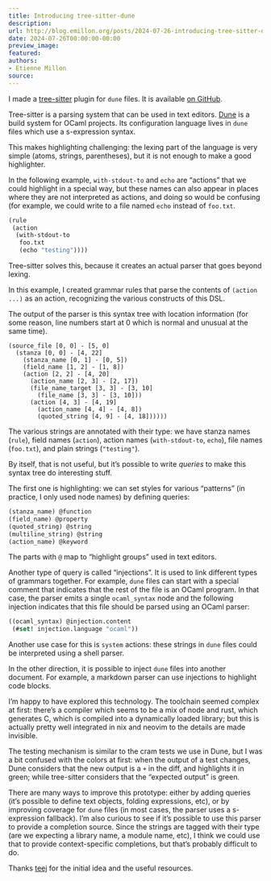 ```yaml
---
title: Introducing tree-sitter-dune
description:
url: http://blog.emillon.org/posts/2024-07-26-introducing-tree-sitter-dune.html
date: 2024-07-26T00:00:00-00:00
preview_image:
featured:
authors:
- Etienne Millon
source:
---
```


<p>I made a <a href="https://tree-sitter.github.io/tree-sitter/">tree-sitter</a> plugin for
<code>dune</code> files. It is available <a href="https://github.com/emillon/tree-sitter-dune">on
GitHub</a>.</p>
<p>Tree-sitter is a parsing system that can be used in text editors.
<a href="https://dune.build/">Dune</a> is a build system for OCaml projects.
Its configuration language lives in <code>dune</code> files which use a s-expression
syntax.</p>
<p>This makes highlighting challenging: the lexing part of the language is very
simple (atoms, strings, parentheses), but it is not enough to make a good
highlighter.</p>
<p>In the following example, <code>with-stdout-to</code> and <code>echo</code> are &ldquo;actions&rdquo; that we
could highlight in a special way, but these names can also appear in places
where they are not interpreted as actions, and doing so would be confusing (for
example, we could write to a file named <code>echo</code> instead of <code>foo.txt</code>.</p>
<div class="sourceCode"><pre class="sourceCode scheme"><code class="sourceCode scheme"><span><a href="http://blog.emillon.org/feeds/ocaml.xml#cb1-1" aria-hidden="true" tabindex="-1"></a>(rule</span>
<span><a href="http://blog.emillon.org/feeds/ocaml.xml#cb1-2" aria-hidden="true" tabindex="-1"></a> (action</span>
<span><a href="http://blog.emillon.org/feeds/ocaml.xml#cb1-3" aria-hidden="true" tabindex="-1"></a>  (with-stdout-to</span>
<span><a href="http://blog.emillon.org/feeds/ocaml.xml#cb1-4" aria-hidden="true" tabindex="-1"></a>   foo.txt</span>
<span><a href="http://blog.emillon.org/feeds/ocaml.xml#cb1-5" aria-hidden="true" tabindex="-1"></a>   (echo <span class="st">&quot;testing&quot;</span>))))</span></code></pre></div>
<p>Tree-sitter solves this, because it creates an actual parser that goes beyond
lexing.</p>
<p>In this example, I created grammar rules that parse the contents of <code>(action ...)</code> as an action, recognizing the various constructs of this DSL.</p>
<p>The output of the parser is this syntax tree with location information (for
some reason, line numbers start at 0 which is normal and unusual at the same
time).</p>
<pre><code>(source_file [0, 0] - [5, 0]
  (stanza [0, 0] - [4, 22]
    (stanza_name [0, 1] - [0, 5])
    (field_name [1, 2] - [1, 8])
    (action [2, 2] - [4, 20]
      (action_name [2, 3] - [2, 17])
      (file_name_target [3, 3] - [3, 10]
        (file_name [3, 3] - [3, 10]))
      (action [4, 3] - [4, 19]
        (action_name [4, 4] - [4, 8])
        (quoted_string [4, 9] - [4, 18])))))</code></pre>
<p>The various strings are annotated with their type: we have stanza names
(<code>rule</code>), field names (<code>action</code>), action names (<code>with-stdout-to</code>, <code>echo</code>), file
names (<code>foo.txt</code>), and plain strings (<code>&quot;testing&quot;</code>).</p>
<p>By itself, that is not useful, but it&rsquo;s possible to write <em>queries</em> to make
this syntax tree do interesting stuff.</p>
<p>The first one is highlighting: we can set styles for various &ldquo;patterns&rdquo; (in
practice, I only used node names) by defining queries:</p>
<div class="sourceCode"><pre class="sourceCode scheme"><code class="sourceCode scheme"><span><a href="http://blog.emillon.org/feeds/ocaml.xml#cb3-1" aria-hidden="true" tabindex="-1"></a>(stanza_name) @function</span>
<span><a href="http://blog.emillon.org/feeds/ocaml.xml#cb3-2" aria-hidden="true" tabindex="-1"></a>(field_name) @property</span>
<span><a href="http://blog.emillon.org/feeds/ocaml.xml#cb3-3" aria-hidden="true" tabindex="-1"></a>(quoted_string) @string</span>
<span><a href="http://blog.emillon.org/feeds/ocaml.xml#cb3-4" aria-hidden="true" tabindex="-1"></a>(multiline_string) @string</span>
<span><a href="http://blog.emillon.org/feeds/ocaml.xml#cb3-5" aria-hidden="true" tabindex="-1"></a>(action_name) @keyword</span></code></pre></div>
<p>The parts with <code>@</code> map to &ldquo;highlight groups&rdquo; used in text editors.</p>
<p>Another type of query is called &ldquo;injections&rdquo;. It is used to link different
types of grammars together. For example, <code>dune</code> files can start with a special
comment that indicates that the rest of the file is an OCaml program. In that
case, the parser emits a single <code>ocaml_syntax</code> node and the following injection
indicates that this file should be parsed using an OCaml parser:</p>
<div class="sourceCode"><pre class="sourceCode scheme"><code class="sourceCode scheme"><span><a href="http://blog.emillon.org/feeds/ocaml.xml#cb4-1" aria-hidden="true" tabindex="-1"></a>((ocaml_syntax) @injection.content</span>
<span><a href="http://blog.emillon.org/feeds/ocaml.xml#cb4-2" aria-hidden="true" tabindex="-1"></a> (#<span class="kw">set!</span> injection.language <span class="st">&quot;ocaml&quot;</span>))</span></code></pre></div>
<p>Another use case for this is <code>system</code> actions: these strings in <code>dune</code> files
could be interpreted using a shell parser.</p>
<p>In the other direction, it is possible to inject <code>dune</code> files into another
document. For example, a markdown parser can use injections to highlight code
blocks.</p>
<p>I&rsquo;m happy to have explored this technology. The toolchain seemed complex at
first: there&rsquo;s a compiler which seems to be a mix of node and rust, which
generates C, which is compiled into a dynamically loaded library; but this is
actually pretty well integrated in nix and neovim to the details are made
invisible.</p>
<p>The testing mechanism is similar to the cram tests we use in Dune, but I was a
bit confused with the colors at first: when the output of a test changes, Dune
considers that the new output is a <code>+</code> in the diff, and highlights it in green;
while tree-sitter considers that the &ldquo;expected output&rdquo; is green.</p>
<p>There are many ways to improve this prototype: either by adding queries (it&rsquo;s
possible to define text objects, folding expressions, etc), or by improving
coverage for <code>dune</code> files (in most cases, the parser uses a s-expression
fallback). I&rsquo;m also curious to see if it&rsquo;s possible to use this parser to
provide a completion source. Since the strings are tagged with their type (are
we expecting a library name, a module name, etc), I think we could use that to
provide context-specific completions, but that&rsquo;s probably difficult to do.</p>
<p>Thanks <a href="https://x.com/teej_dv">teej</a> for the initial idea and the useful
resources.</p>
